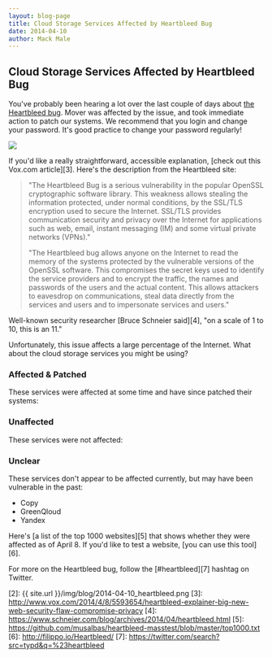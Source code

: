 ```yaml
---
layout: blog-page
title: Cloud Storage Services Affected by Heartbleed Bug
date: 2014-04-10
author: Mack Male
---
```


## Cloud Storage Services Affected by Heartbleed Bug

You've probably been hearing a lot over the last couple of days about [the Heartbleed bug][1]. Mover was affected by the issue, and took immediate action to patch our systems. We recommend that you login and change your password. It's good practice to change your password regularly!

<img src="{{ site.url }}/img/blog/2014-04-10_heartbleed.png" class="pull-right p-l-md">

If you'd like a really straightforward, accessible explanation, [check out this Vox.com article][3]. Here's the description from the Heartbleed site:

> "The Heartbleed Bug is a serious vulnerability in the popular OpenSSL cryptographic software library. This weakness allows stealing the information protected, under normal conditions, by the SSL/TLS encryption used to secure the Internet. SSL/TLS provides communication security and privacy over the Internet for applications such as web, email, instant messaging (IM) and some virtual private networks (VPNs)."
>
> "The Heartbleed bug allows anyone on the Internet to read the memory of the systems protected by the vulnerable versions of the OpenSSL software. This compromises the secret keys used to identify the service providers and to encrypt the traffic, the names and passwords of the users and the actual content. This allows attackers to eavesdrop on communications, steal data directly from the services and users and to impersonate services and users."

Well-known security researcher [Bruce Schneier said][4], "on a scale of 1 to 10, this is an 11."

Unfortunately, this issue affects a large percentage of the Internet. What about the cloud storage services you might be using?

### Affected & Patched

These services were affected at some time and have since patched their systems:

### Unaffected

These services were not affected:

### Unclear

These services don't appear to be affected currently, but may have been vulnerable in the past:

* Copy
* GreenQloud
* Yandex

Here's [a list of the top 1000 websites][5] that shows whether they were affected as of April 8. If you'd like to test a website, [you can use this tool][6].

For more on the Heartbleed bug, follow the [#heartbleed][7] hashtag on Twitter.

[1]: http://heartbleed.com/
[2]: {{ site.url }}/img/blog/2014-04-10_heartbleed.png
[3]: http://www.vox.com/2014/4/8/5593654/heartbleed-explainer-big-new-web-security-flaw-compromise-privacy
[4]: https://www.schneier.com/blog/archives/2014/04/heartbleed.html
[5]: https://github.com/musalbas/heartbleed-masstest/blob/master/top1000.txt
[6]: http://filippo.io/Heartbleed/
[7]: https://twitter.com/search?src=typd&q=%23heartbleed
